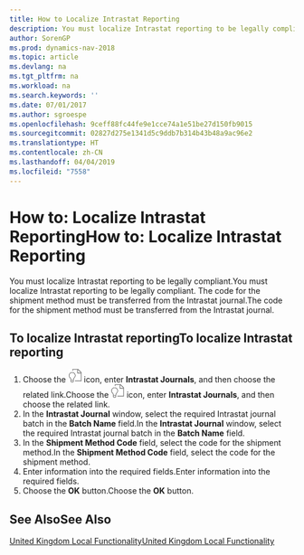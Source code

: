 ```yaml
---
title: How to Localize Intrastat Reporting
description: You must localize Intrastat reporting to be legally compliant. The code for the shipment method must be transferred from the Intrastat journal.
author: SorenGP
ms.prod: dynamics-nav-2018
ms.topic: article
ms.devlang: na
ms.tgt_pltfrm: na
ms.workload: na
ms.search.keywords: ''
ms.date: 07/01/2017
ms.author: sgroespe
ms.openlocfilehash: 9ceff88fc44fe9e1cce74a1e51be27d150fb9015
ms.sourcegitcommit: 02827d275e1341d5c9ddb7b314b43b48a9ac96e2
ms.translationtype: HT
ms.contentlocale: zh-CN
ms.lasthandoff: 04/04/2019
ms.locfileid: "7558"
---
```

# <a name="how-to-localize-intrastat-reporting"></a><span data-ttu-id="74d48-104">How to: Localize Intrastat Reporting</span><span class="sxs-lookup"><span data-stu-id="74d48-104">How to: Localize Intrastat Reporting</span></span>
<span data-ttu-id="74d48-105">You must localize Intrastat reporting to be legally compliant.</span><span class="sxs-lookup"><span data-stu-id="74d48-105">You must localize Intrastat reporting to be legally compliant.</span></span> <span data-ttu-id="74d48-106">The code for the shipment method must be transferred from the Intrastat journal.</span><span class="sxs-lookup"><span data-stu-id="74d48-106">The code for the shipment method must be transferred from the Intrastat journal.</span></span>  

## <a name="to-localize-intrastat-reporting"></a><span data-ttu-id="74d48-107">To localize Intrastat reporting</span><span class="sxs-lookup"><span data-stu-id="74d48-107">To localize Intrastat reporting</span></span>  

1.  <span data-ttu-id="74d48-108">Choose the ![Search for Page or Report](../../media/ui-search/search_small.png "Search for Page or Report icon") icon, enter **Intrastat Journals**, and then choose the related link.</span><span class="sxs-lookup"><span data-stu-id="74d48-108">Choose the ![Search for Page or Report](../../media/ui-search/search_small.png "Search for Page or Report icon") icon, enter **Intrastat Journals**, and then choose the related link.</span></span>  
2.  <span data-ttu-id="74d48-109">In the **Intrastat Journal** window, select the required Intrastat journal batch in the **Batch Name** field.</span><span class="sxs-lookup"><span data-stu-id="74d48-109">In the **Intrastat Journal** window, select the required Intrastat journal batch in the **Batch Name** field.</span></span>  
3.  <span data-ttu-id="74d48-110">In the **Shipment Method Code** field, select the code for the shipment method.</span><span class="sxs-lookup"><span data-stu-id="74d48-110">In the **Shipment Method Code** field, select the code for the shipment method.</span></span>  
4.  <span data-ttu-id="74d48-111">Enter information into the required fields.</span><span class="sxs-lookup"><span data-stu-id="74d48-111">Enter information into the required fields.</span></span>  
5.  <span data-ttu-id="74d48-112">Choose the **OK** button.</span><span class="sxs-lookup"><span data-stu-id="74d48-112">Choose the **OK** button.</span></span>  

## <a name="see-also"></a><span data-ttu-id="74d48-113">See Also</span><span class="sxs-lookup"><span data-stu-id="74d48-113">See Also</span></span>  
 [<span data-ttu-id="74d48-114">United Kingdom Local Functionality</span><span class="sxs-lookup"><span data-stu-id="74d48-114">United Kingdom Local Functionality</span></span>](united-kingdom-local-functionality.md)   
